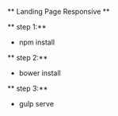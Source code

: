 ** Landing Page Responsive **

** step 1:**

*  npm install

** step 2:**

* bower install

** step 3:**

* gulp serve